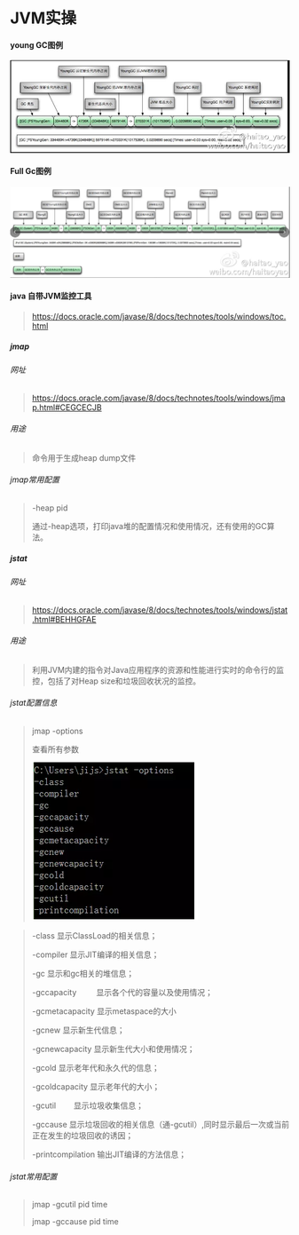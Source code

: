 # JVM实操

#### young GC图例

![](image/001.png)

#### Full Gc图例

![](image/002.png)



#### java 自带JVM监控工具

> https://docs.oracle.com/javase/8/docs/technotes/tools/windows/toc.html

##### jmap

###### 网址

> https://docs.oracle.com/javase/8/docs/technotes/tools/windows/jmap.html#CEGCECJB

###### 用途

> 命令用于生成heap dump文件

###### jmap常用配置

> -heap pid
>
> 通过-heap选项，打印java堆的配置情况和使用情况，还有使用的GC算法。

##### jstat

###### 网址

> https://docs.oracle.com/javase/8/docs/technotes/tools/windows/jstat.html#BEHHGFAE

###### 用途

> 利用JVM内建的指令对Java应用程序的资源和性能进行实时的命令行的监控，包括了对Heap size和垃圾回收状况的监控。

###### jstat配置信息

> jmap -options
>
> 查看所有参数
>
> ![](image/003.png)



> -class                 显示ClassLoad的相关信息；
>
> -compiler           显示JIT编译的相关信息；
>
> -gc                     显示和gc相关的堆信息；
>
> -gccapacity 　　  显示各个代的容量以及使用情况；
>
> -gcmetacapacity 显示metaspace的大小
>
> -gcnew               显示新生代信息；
>
> -gcnewcapacity  显示新生代大小和使用情况；
>
> -gcold                 显示老年代和永久代的信息；
>
> -gcoldcapacity    显示老年代的大小；
>
> -gcutil　　           显示垃圾收集信息；
>
> -gccause             显示垃圾回收的相关信息（通-gcutil）,同时显示最后一次或当前正在发生的垃圾回收的诱因；
>
> -printcompilation 输出JIT编译的方法信息；

###### jstat常用配置

> jmap -gcutil pid time
>
> jmap -gccause pid time